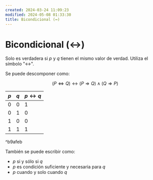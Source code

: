```yaml
---
created: 2024-03-24 11:09:23
modified: 2024-05-08 01:33:30
title: Bicondicional (↔)
---
```


# Bicondicional (↔)

Solo es verdadera si $p$ y $q$ tienen el mismo valor de verdad. Utiliza el símbolo "$\leftrightarrow$".

Se puede descomponer como:

$$
(P \Leftrightarrow Q) \leftrightarrow (P \Rightarrow Q) \land (Q \Rightarrow P)
$$

| $p$ | $q$ | $p \leftrightarrow q$ |
| --- | --- | --------------------- |
| 0   | 0   | 1                     |
| 0   | 1   | 0                     |
| 1   | 0   | 0                     |
| 1   | 1   | 1                     |

^b9afeb

También se puede escribir como:

- $p$ si y sólo si $q$
- $p$ es condición suficiente y necesaria para $q$
- $p$ cuando y solo cuando $q$
